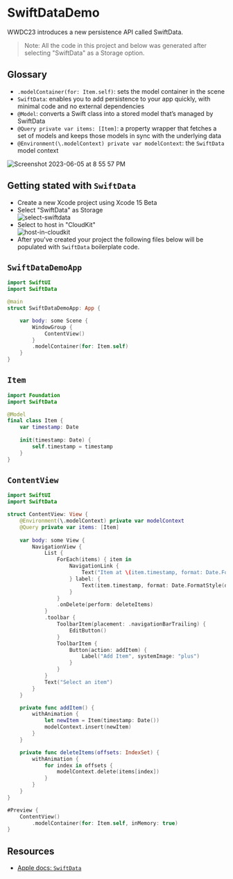 # SwiftDataDemo

WWDC23 introduces a new persistence API called SwiftData. 

> Note: All the code in this project and below was generated after selecting "SwiftData" as a Storage option. 

## Glossary 

* `.modelContainer(for: Item.self)`: sets the model container in the scene 
* `SwiftData`: enables you to add persistence to your app quickly, with minimal code and no external dependencies
* `@Model`: converts a Swift class into a stored model that’s managed by SwiftData
* `@Query private var items: [Item]`: a property wrapper that fetches a set of models and keeps those models in sync with the underlying data
* `@Environment(\.modelContext) private var modelContext`: the `SwiftData` model context

![Screenshot 2023-06-05 at 8 55 57 PM](https://github.com/alexpaul/SwiftDataDemo/assets/1819208/1e39447c-d55b-46f1-8c8c-7ffd07271d3f)

## Getting stated with `SwiftData`

* Create a new Xcode project using Xcode 15 Beta   
* Select "SwiftData" as Storage   
![select-swiftdata](https://github.com/alexpaul/SwiftDataDemo/assets/1819208/ccfe80de-1fac-40c2-bafe-ea13f636c73f)
* Select to host in "CloudKit"  
![host-in-cloudkit](https://github.com/alexpaul/SwiftDataDemo/assets/1819208/39a173bc-c740-4bfe-b3cb-765660e4c39a)
* After you've created your project the following files below will be populated with `SwiftData` boilerplate code.

## `SwiftDataDemoApp`

```swift
import SwiftUI
import SwiftData

@main
struct SwiftDataDemoApp: App {

    var body: some Scene {
        WindowGroup {
            ContentView()
        }
        .modelContainer(for: Item.self)
    }
}
```

## `Item`

```swift
import Foundation
import SwiftData

@Model
final class Item {
    var timestamp: Date
    
    init(timestamp: Date) {
        self.timestamp = timestamp
    }
}
```

## `ContentView`

```swift
import SwiftUI
import SwiftData

struct ContentView: View {
    @Environment(\.modelContext) private var modelContext
    @Query private var items: [Item]
    
    var body: some View {
        NavigationView {
            List {
                ForEach(items) { item in
                    NavigationLink {
                        Text("Item at \(item.timestamp, format: Date.FormatStyle(date: .numeric, time: .standard))")
                    } label: {
                        Text(item.timestamp, format: Date.FormatStyle(date: .numeric, time: .standard))
                    }
                }
                .onDelete(perform: deleteItems)
            }
            .toolbar {
                ToolbarItem(placement: .navigationBarTrailing) {
                    EditButton()
                }
                ToolbarItem {
                    Button(action: addItem) {
                        Label("Add Item", systemImage: "plus")
                    }
                }
            }
            Text("Select an item")
        }
    }

    private func addItem() {
        withAnimation {
            let newItem = Item(timestamp: Date())
            modelContext.insert(newItem)
        }
    }

    private func deleteItems(offsets: IndexSet) {
        withAnimation {
            for index in offsets {
                modelContext.delete(items[index])
            }
        }
    }
}

#Preview {
    ContentView()
        .modelContainer(for: Item.self, inMemory: true)
}
```

## Resources

* [Apple docs: `SwiftData`](https://developer.apple.com/documentation/swiftdata)
